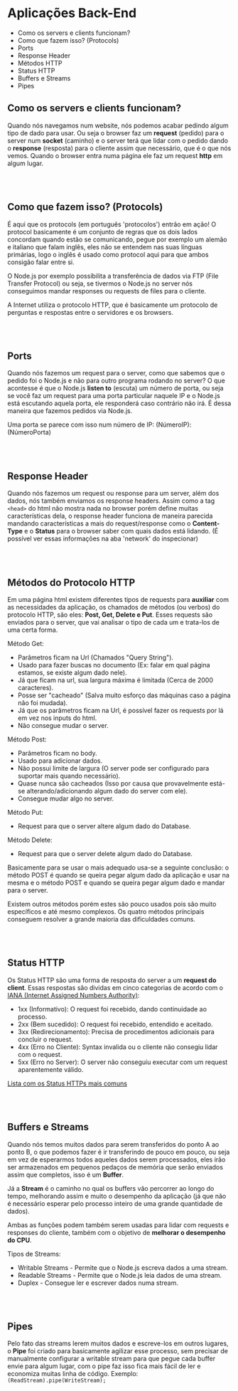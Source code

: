 # Aplicações Back-End

* Como os servers e clients funcionam?
* Como que fazem isso? (Protocols)
* Ports
* Response Header
* Métodos HTTP
* Status HTTP
* Buffers e Streams
* Pipes

## Como os servers e clients funcionam?

Quando nós navegamos num website, nós podemos acabar pedindo algum tipo de dado para usar. Ou seja o browser faz um **request** (pedido) para o server num **socket** (caminho) e o server terá que lidar com o pedido dando o **response** (resposta) para o cliente assim que necessário, que é o que nós vemos. Quando o browser entra numa página ele faz um request **http** em algum lugar.

<br><br>

## Como que fazem isso? (Protocols)

É aqui que os protocols (em português 'protocolos') entrão em ação! O protocol basicamente é um conjunto de regras que os dois lados concordam quando estão se comunicando, pegue por exemplo um alemão e italiano que falam inglês, eles não se entendem nas suas línguas primárias, logo o inglês é usado como protocol aqui para que ambos consigão falar entre si.<br>

O Node.js por exemplo possíbilita a transferência de dados via FTP (File Transfer Protocol) ou seja, se tivermos o Node.js no server nós conseguimos mandar responses ou requests de files para o cliente.<br>

A Internet utiliza o protocolo HTTP, que é basicamente um protocolo de perguntas e respostas entre o servidores e os browsers.

<br><br>

## Ports

Quando nós fazemos um request para o server, como que sabemos que o pedido foi o Node.js e não para outro programa rodando no server? O que acontesse é que o Node.js **listen to** (escuta) um número de porta, ou seja se você faz um request para uma porta particular naquele IP e o Node.js está escutando aquela porta, ele responderá caso contrário não irá. É dessa maneira que fazemos pedidos via Node.js.<br>

Uma porta se parece com isso num número de IP: (NúmeroIP):(NúmeroPorta)

<br><br>

## Response Header

Quando nós fazemos um request ou response para um server, além dos dados, nós também enviamos os response headers. Assim como a tag `<head>` do html não mostra nada no browser porém define muitas características dela, o response header funciona de maneira parecida mandando características a mais do request/response como o **Content-Type** e o **Status** para o browser saber com quais dados está lidando. (É possível ver essas informações na aba 'network' do inspecionar)

<br><br>

## Métodos do Protocolo HTTP

Em uma página html existem diferentes tipos de requests para **auxiliar** com as necessidades da aplicação, os chamados de métodos (ou verbos) do protocolo HTTP, são eles: **Post, Get, Delete e Put**. Esses requests são enviados para o server, que vai analisar o tipo de cada um e trata-los de uma certa forma.

Método Get:

* Parâmetros ficam na Url (Chamados "Query String").
* Usado para fazer buscas no documento (Ex: falar em qual página estamos, se existe algum dado nele).
* Já que ficam na url, sua largura máxima é limitada (Cerca de 2000 caracteres).
* Posse ser "cacheado" (Salva muito esforço das máquinas caso a página não foi mudada).
* Já que os parâmetros ficam na Url, é possível fazer os requests por lá em vez nos inputs do html.
* Não consegue mudar o server.

Método Post:

* Parâmetros ficam no body.
* Usado para adicionar dados.
* Não possui limite de largura (O server pode ser configurado para suportar mais quando necessário).
* Quase nunca são cacheados (Isso por causa que provavelmente está-se alterando/adicionando algum dado do server com ele).
* Consegue mudar algo no server.

Método Put:

* Request para que o server altere algum dado do Database. 

Método Delete:

* Request para que o server delete algum dado do Database.

Basicamente para se usar o mais adequado usa-se a seguinte conclusão: o método POST é quando se queira pegar algum dado da aplicação e usar na mesma e o método POST e quando se queira pegar algum dado e mandar para o server.

Existem outros métodos porém estes são pouco usados pois são muito específicos e até mesmo complexos. Os quatro métodos príncipais conseguem resolver a grande maioria das dificuldades comuns.

<br><br>

## Status HTTP

Os Status HTTP são uma forma de resposta do server a um **request do client**. Essas respostas são dividas em cinco categorias de acordo com o [IANA (Internet Assigned Numbers Authority)](https://www.iana.org/assignments/http-status-codes/http-status-codes.xhtml):<br>

* 1xx (Informativo): O request foi recebido, dando continuidade ao processo.
* 2xx (Bem sucedido): O request foi recebido, entendido e aceitado.
* 3xx (Redirecionamento): Precisa de procedimentos adicionais para concluir o request.
* 4xx (Erro no Cliente): Syntax invalida ou o cliente não consegiu lidar com o request.
* 5xx (Erro no Server): O server não conseguiu executar com um request aparentemente válido.

[Lista com os Status HTTPs mais comuns](https://www.smartlabsoftware.com/ref/http-status-codes.htm)

<br><br>

## Buffers e Streams

Quando nós temos muitos dados para serem transferidos do ponto A ao ponto B, o que podemos fazer é ir transferindo de pouco em pouco, ou seja em vez de esperarmos todos aqueles dados serem processados, eles irão ser armazenados em pequenos pedaços de memória que serão enviados assim que completos, isso é um **Buffer**.<br>

Já a **Stream** é o caminho no qual os buffers vão percorrer ao longo do tempo, melhorando assim e muito o desempenho da aplicação (já que não é necessário esperar pelo processo inteiro de uma grande quantidade de dados).<br>

Ambas as funções podem também serem usadas para lidar com requests e responses do cliente, também com o objetivo de **melhorar o desempenho do CPU**.<br>

Tipos de Streams:

* Writable Streams - Permite que o Node.js escreva dados a uma stream.
* Readable Streams - Permite que o Node.js leia dados de uma stream.
* Duplex - Consegue ler e escrever dados numa stream.

<br><br>

## Pipes

Pelo fato das streams lerem muitos dados e escreve-los em outros lugares, o **Pipe** foi criado para basicamente agilizar esse processo, sem precisar de manualmente configurar a writable stream para que pegue cada buffer envie para algum lugar, com o pipe faz isso fica mais fácil de ler e economiza muitas linha de código. Exemplo: `(ReadStream).pipe(WriteStream);`
